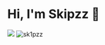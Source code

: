 <h1>Hi, I'm Skipzz 👋</h1>

<img src="https://github-readme-stats.vercel.app/api?username=Sk1pzz&&show_icons=true&title_color=ffffff&icon_color=bb2acf&text_color=daf7dc&bg_color=151515">
<img src="https://github-readme-stats.vercel.app/api/top-langs?username=sk1pzz&show_icons=true&locale=en&layout=compact&icon_color=bb2acf&text_color=daf7dc&bg_color=151515" alt="sk1pzz">

